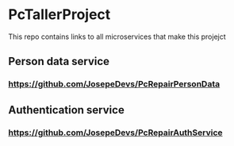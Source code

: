 # PcTallerProject
This repo contains links to all microservices that make this projejct



## Person data service
### https://github.com/JosepeDevs/PcRepairPersonData

## Authentication service
### https://github.com/JosepeDevs/PcRepairAuthService

